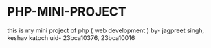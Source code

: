 # PHP-MINI-PROJECT
this is my mini project of php ( web development )
by- jagpreet singh, keshav katoch
uid- 23bca10376, 23bca10016
